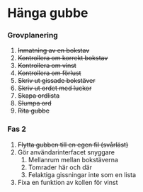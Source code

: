 # Hänga gubbe

### Grovplanering

1. ~~Inmatning av en bokstav~~
2. ~~Kontrollera om korrekt bokstav~~
3. ~~Kontrollera om vinst~~
4. ~~Kontrollera om förlust~~
5. ~~Skriv ut gissade bokstäver~~
6. ~~Skriv ut ordet med luckor~~
7. ~~Skapa ordlista~~
8. ~~Slumpa ord~~
9. ~~Rita gubbe~~

### Fas 2

1. ~~Flytta gubben till en egen fil (svårläst)~~
2. Gör användarinterfacet snyggare
   1. Mellanrum mellan bokstäverna
   2. Tomrader här och där
   3. Felaktiga gissningar inte som en lista
3. Fixa en funktion av kollen för vinst


